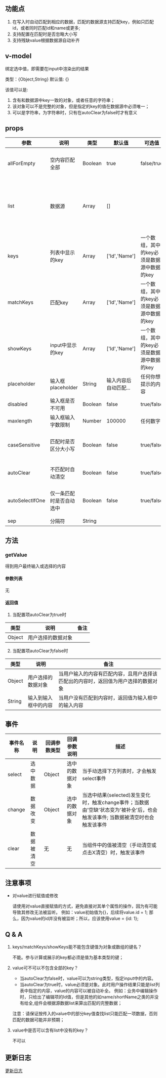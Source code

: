 ## 功能点

1. 在写入时自动匹配到相应的数据，匹配的数据源支持匹配key，例如只匹配id，或者同时匹配id和name或更多;
2. 支持配置在匹配时是否忽略大小写
3. 支持残缺value根据数据源自动补齐

## v-model

绑定选中值，即需要在input中渲染出的结果

类型：{Object,String}
默认值: {}

该值可以是:

1. 含有和数据源中key一致的对象，或者任意的字符串；
2. 该对象可以不是完整的对象，但是指定的key的值在数据源中必须唯一；
3. 可以是字符串，为字符串时，只有在autoClear为false时才有意义

## props

参数 | 说明 | 类型 | 默认值 | 可选值 | 描述 |
--- | --- | --- | --- | ---- | ---
allForEmpty | 空内容匹配全部 | Boolean | true | false/true | 是否在input没有输入的情况下展示所有数据 | 
list | 数据源 | Array | [] | | 匹配需要使用的源数据，其中每一项为一个对象，对应数据源中的每一条数据 | 
keys | 列表中显示的key | Array | ['Id','Name'] | 一个数组，其中的key必须是数据源中数据的key | 需要在每项数据中显示出来的key值，这些值以&verbar;分隔 | 
matchKeys | 匹配key | Array | ['Id','Name'] | 一个数组，其中的key必须是数据源中数据的key | 可以参与匹配的key | 
showKeys | input中显示的key | Array | ['Id','Name'] | 一个数组，其中的key必须是数据源中数据的key | 选择数据后显示在input中的key值 | 
placeholder | 输入框placeholder | String | 输入内容后自动匹配... | 任何你想提示的内容 | 输入框的placeholder内容 | 
disabled | 输入框是否不可用 | Boolean | false | true/false | 输入框是否不可用 |
maxlength | 输入框输入字数限制 | Number | 100000 | 任何数字 | 输入框输入字数限制 |
caseSensitive | 匹配时是否区分大小写 | Boolean | false | true/false | 匹配数据源中的内容时，是否区分大小写 |
autoClear | 不匹配时自动清空 | Boolean | false | true/false | 是否在不匹配时自动清空input |
autoSelectIfOne | 仅一条匹配时是否自动选中 | Boolean | false | true/false | 是否在只有一项匹配时自动选中该项 |
sep | 分隔符 | String | | | 任意字符 | 分隔符 |

## 方法

### getValue

得到用户最终输入或选择的内容

#### 参数列表

无

#### 返回值

1. 当配置项autoClear为true时

类型 | 说明 | 备注 | 
--- | --- | --- | 
Object | 用户选择的数据对象 |

2. 当配置项autoClear为false时

类型 | 说明 | 备注 | 
--- | --- | --- | 
Object | 用户选择的数据对象 | 当用户输入的内容有匹配内容，且用户选择该匹配出的内容时，返回值为用户选择的数据对象
String | 输入到输入框中的内容 | 当用户没有匹配到内容时，返回值为输入框中的输入内容

## 事件

事件名称 | 说明 | 回调参数类型 | 回调参数说明 | 描述
--- | --- | --- | --- | --- |
select | 选中数据 | Object | 选中的数据对象 | 当手动选择下方列表时，才会触发select事件
change | 数据改变 | Object | 选中的数据对象 | 当选中结果(selected)发生变化时，触发change事件；当数据由'空缺'状态变为'被补全'后，也会触发该事件; 当数据被清空时也会触发该事件
clear | 数据被清空 | 无 | 无 | 当组件中的值被清空（手动清空或点击X清空）时，触发该事件

## 注意事项

* 对value进行赋值或修改

  请使用对value直接赋值的方式，避免直接对其单个属性的操作，因为有可能导致其修改无法被监听。
  例如：value初始值为{}，后续将value.id = 1; 那么，因为value的id并没有被监听；所以，应该使用value = {id: 1};
  
## Q & A
   
1. keys/matchKeys/showKeys能不能包含键值为对象或数组的键名？

   不能。参与计算或展示的key都必须是值为基本类型的键；

2. value可不可以不包含全部的key？

   * 当autoClear为false时，value可以为string类型，指定input中的内容。
   * 当autoClear为true时，value必须是对象。此时用户操作结果只能是list列表中指定的内容，value的内容可以被自动补全。
     例如：业务中编辑操作时，只给出了编辑项的Id值，但是其他的如name/shortName之类的并没有给全,组件会根据源数据list来算出匹配的完整数据；

   注意：请保证按传入的value中的部分key值查找list只能匹配一项数据，否则匹配的数据可能并非预期；

3. value中是否可以含有list中没有的key？

   不可以
   
## 更新日志

[更新日志](https://github.com/ct-adc/adc-auto-complete/blob/master/changeLog.md)